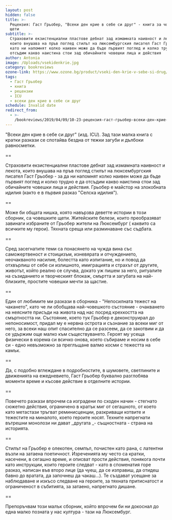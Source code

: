 ```yaml
---
layout: post
hidden: false
title: >-
  Рецензия: Гаст Грьобер, "Всеки ден крие в себе си друг" - книга за човешките
  щети
subtitle: >-
  Страховити екзистенциални пластове дебнат зад измамната наивност и лекота,
  които внушава на пръв поглед стилът на люксембургския писател Гаст Грьобер,
  като ни напомнят колко наивен може да бъде първият поглед и колко трудно е да
  отсъдим какво наистина стои зад обичайните човешки лица и действия
author: Antonia
image: /Uploads/vsekidenkrie.jpg
category: bookreviews
ozone-link: https://www.ozone.bg/product/vseki-den-krie-v-sebe-si-drug/
tags:
  - Гаст Грьобер
  - книга
  - рецензии
  - ICU
  - всеки ден крие в себе си друг
schedule: Invalid date
redirect_from:
  - >-
    /bookreviews/2019/04/09/10-23-рецензия-гаст-грьобер-всеки-ден-крие-в-себе-си-друг-книга-за-човешките-щети
---
```

"Всеки ден крие в себе си друг" (изд. ICU). Зад тази малка книга с кратки разкази се спотайва бездна от тежки загуби и дълбоки равносметки. 

\==

Страховити екзистенциални пластове дебнат зад измамната наивност и лекота, които внушава на пръв поглед стилът на люксембургския писател Гаст Грьобер - за да ни напомнят колко наивен може да бъде първият поглед и колко трудно е да отсъдим какво наистина стои зад обичайните човешки лица и действия. Грьобер е майстор на злокобната идилия (както е в първия разказ "Селска идилия").

\==

Може би общата нишка, която навързва деветте истории в този сборник, са човешките щети. Житейските белези, които преобразяват завинаги избраните от Грьобер жители на Люксембург ( каквито са всичките му герои). Тяхната среща или разминаване със съдбата. 

\==

Сред засегнатите теми са понасянето на чужда вина със саможертвеност и стоицизъм, изневярата и отчуждението, неочакваното насилие, болестта като изпитание, но и повод да отхвърлиш от себе си излишното, имиграцията и страхът от другите, животът, който реално се случва, докато уж пишем за него, ритуалите на съзиданието и творческият блокаж, смъртта и загубата на най-близките, простите човешки мечти за щастие.

\==

Един от любимите ми разкази в сборника - "Непосилната тежест на чакането", като че ли обобщава най-човешкото състояние - очакването на неясните присъди на живота над нас посред крехкостта на смъртността ни. Състояние, което тук Грьобер е деконструирал до непоносимост, придал му е нервна острота и съзнание за всеки миг от него, за всеки наш опит спасително да се разсеем, да се закотвим и да се удържим още малко към съществуването. Героят му усеща физически в корема си всичко онова, което събираме и носим в себе си - едно невъзможно за преглъщане валмо косми с тежестта на камък.

\==

Да, с подобно вглеждане в подробностите, в шумовете, светлините и движенията на ежедневието, Гаст Грьобер буквално разглобява моменти време и късове действие в отделните истории. 

\==

Повечето разкази впрочем са изградени по сходен начин - стегнато сюжетно действия, ограничено в кратък миг от сегашното, от което като метастази тръгват реминисценции, разкриващи котвите и тежестите на миналото, което героите носят. Техните напрегнати вътрешни монолози ни дават _другата _- същностната - страна на историята. 

\==

Стилът на Грьобер е олекотен, семпъл, почистен като рана, с латентни възли на затаена поетичност. Изреченията му често са кратки, насечени, в сегашно време, и описват прости действия, понякога почти като инструкции, които героите следват - като в споменатия горе разказ, написан във второ лице (да чуеш, да се изправиш, да отидеш бавно до вратата, да започнеш да чакаш...). Те създават усещане за наблюдаване и изкъсо следване на героите, за тяхната притиснатост и ограниченост в събитията, за затаено, напрегнато дишане. 

\==

Препоръчвам този малък сборник, който впрочем би ни докоснал до една малко позната у нас култура - тази на Люксембург.
